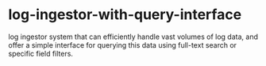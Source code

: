 # log-ingestor-with-query-interface
log ingestor system that can efficiently handle vast volumes of log data, and offer a simple interface for querying this data using full-text search or specific field filters.
